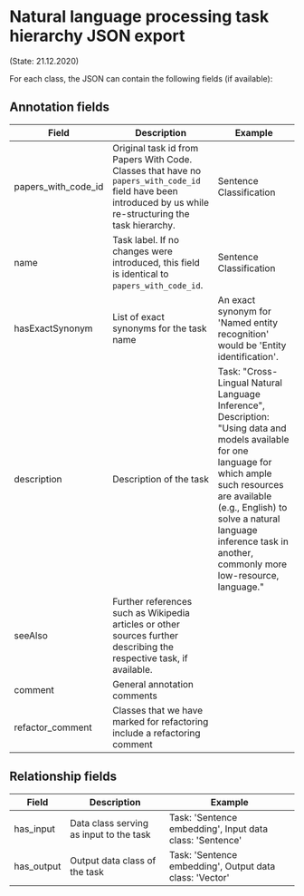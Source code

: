 # Natural language processing task hierarchy JSON export 
(State: 21.12.2020)

For each class, the JSON can contain the following fields (if available):

## Annotation fields

| Field | Description | Example |
|---------------------|---------------------------------------------------------------------------------------------------------------------------------|---|
| papers_with_code_id | Original task id from Papers With Code. Classes that have no `papers_with_code_id` field have been introduced by us while re-structuring the task hierarchy.  | Sentence Classification
| name                | Task label. If no changes were introduced, this field is identical to `papers_with_code_id`. |   Sentence Classification |                                                                                                                   |
| hasExactSynonym     | List of exact synonyms for the task name |   An exact synonym for 'Named entity recognition' would be 'Entity identification'. |                                                                                                     |                                                                                                     |
| description         | Description of the task | Task: "Cross-Lingual Natural Language Inference", Description: "Using data and models available for one language for which ample such resources are available (e.g., English) to solve a natural language inference task in another, commonly more low-resource, language."                                                                                                        |
| seeAlso             | Further references such as Wikipedia articles or other sources further describing the respective task, if available.            |
| comment             | General annotation comments                                                                                                     |
| refactor_comment    | Classes that we have marked for refactoring include a refactoring comment                                                                 |


## Relationship fields

| Field      | Description                             | Example |
|------------|-----------------------------------------| --- | 
| has_input  | Data class serving as input to the task | Task: 'Sentence embedding', Input data class: 'Sentence' |
| has_output | Output data class of the task | Task: 'Sentence embedding', Output data class: 'Vector' |